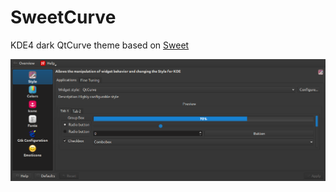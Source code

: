 SweetCurve
==========

KDE4 dark QtCurve theme based on [Sweet](http://kde-look.org/content/show.php/Sweet+%5BQtCurve%5D?content=144205)

![Screenshot](screenshot.png)
